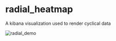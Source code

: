 # radial_heatmap
A kibana visualization used to render cyclical data

![radial_demo](https://user-images.githubusercontent.com/5314322/30233388-96a2e146-94b2-11e7-96b1-1988df906885.gif)
